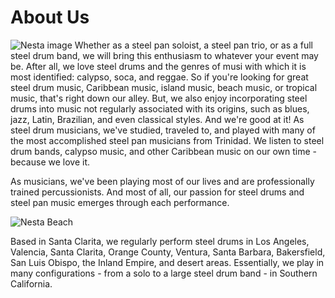 
# About Us

![Nesta image](/images/beach-1-sm.jpg) Whether as a steel pan soloist, a steel pan trio, or as a full steel drum band, we will bring this enthusiasm to whatever your event may be. After all, we love steel drums and the genres of musi with which it is most identified: calypso, soca, and reggae. So if you're looking for great steel drum music, Caribbean music, island music, beach music, or tropical music, that's right down our alley. But, we also enjoy incorporating steel drums into music not regularly associated with its origins, such as blues, jazz, Latin, Brazilian, and even classical styles. And we're good at it! As steel drum musicians, we've studied, traveled to, and played with many of the most accomplished steel pan musicians from Trinidad. We listen to steel drum bands, calypso music, and other Caribbean music on our own time - because we love it. 

As musicians, we've been playing most of our lives and are professionally trained percussionists. And most of all, our passion for steel drums and steel pan music emerges through each performance.

![Nesta Beach](/images/index/1-sm.jpg)

Based in Santa Clarita, we regularly perform steel drums in Los Angeles, Valencia, Santa Clarita, Orange County, Ventura, Santa Barbara, Bakersfield, San Luis Obispo, the Inland Empire, and desert areas. Essentially, we play in many configurations - from a solo to a large steel drum band - in Southern California.


